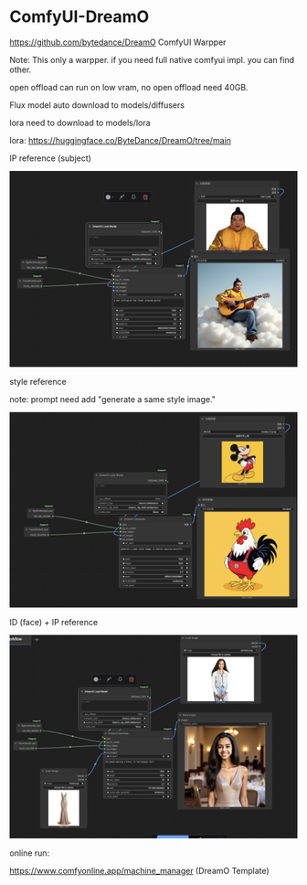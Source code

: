 # ComfyUI-DreamO

https://github.com/bytedance/DreamO
ComfyUI Warpper

Note:
This only a warpper. if you need full native comfyui impl. you can find other.


open offload can run on low vram, no open offload need 40GB.

Flux model auto download to models/diffusers

lora need to download to models/lora

lora:
https://huggingface.co/ByteDance/DreamO/tree/main



IP reference (subject)

![show](./assets/show_1.png)


style reference 

note: prompt need add "generate a same style image."

![show](./assets/show_2.png)


ID (face) + IP  reference

![show](./assets/show_3.png)


online run:

https://www.comfyonline.app/machine_manager (DreamO Template)

